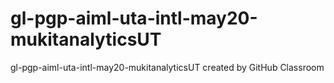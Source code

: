 # gl-pgp-aiml-uta-intl-may20-mukitanalyticsUT
gl-pgp-aiml-uta-intl-may20-mukitanalyticsUT created by GitHub Classroom
